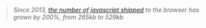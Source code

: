 > *Since 2013, [the number of javascript shipped](https://astro.build) to the browser has grown by 200%, from 265kb to 529kb*